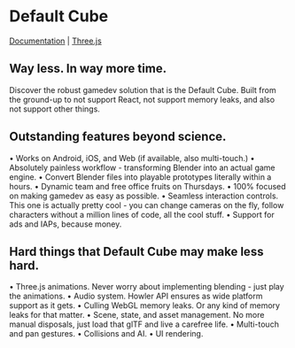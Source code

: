 # Default Cube

[Documentation](#) | [Three.js](#)

## Way less. In way more time.

Discover the robust gamedev solution that is the Default Cube. Built from the ground-up
to not support React, not support memory leaks, and also not support other things.

## Outstanding features beyond science.

• Works on Android, iOS, and Web (if available, also multi-touch.)
• Absolutely painless workflow - transforming Blender into an actual game engine.
• Convert Blender files into playable prototypes literally within a hours.
• Dynamic team and free office fruits on Thursdays.
• 100% focused on making gamedev as easy as possible.
• Seamless interaction controls. This one is actually pretty cool - you can change cameras on the fly, follow characters without a million lines of code, all the cool stuff.
• Support for ads and IAPs, because money.

## Hard things that Default Cube may make less hard.

• Three.js animations. Never worry about implementing blending - just play the animations.
• Audio system. Howler API ensures as wide platform support as it gets.
• Culling WebGL memory leaks. Or any kind of memory leaks for that matter.
• Scene, state, and asset management. No more manual disposals, just load that glTF and live a carefree life.
• Multi-touch and pan gestures.
• Collisions and AI.
• UI rendering.
